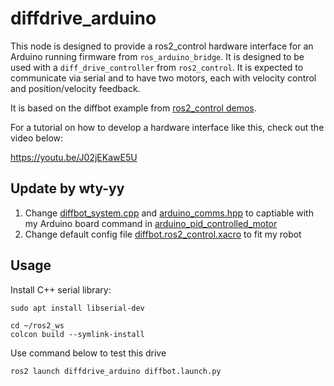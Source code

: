 # diffdrive_arduino

This node is designed to provide a ros2_control hardware interface for an Arduino running firmware from `ros_arduino_bridge`.
It is designed to be used with a `diff_drive_controller` from `ros2_control`.
It is expected to communicate via serial and to have two motors, each with velocity control and position/velocity feedback.


It is based on the diffbot example from [ros2_control demos](https://github.com/ros-controls/ros2_control_demos/tree/master/example_2).

For a tutorial on how to develop a hardware interface like this, check out the video below:

https://youtu.be/J02jEKawE5U


## Update by wty-yy
1. Change [diffbot_system.cpp](./hardware/diffbot_system.cpp) and [arduino_comms.hpp](./hardware/include/diffdrive_arduino/arduino_comms.hpp) to captiable with my Arduino board command in [arduino_pid_controlled_motor](https://github.com/wty-yy/arduino_pid_controlled_motor/)
2. Change default config file [diffbot.ros2_control.xacro](./description/ros2_control/diffbot.ros2_control.xacro) to fit my robot

## Usage
Install C++ serial library:
```
sudo apt install libserial-dev

cd ~/ros2_ws
colcon build --symlink-install
```
Use command below to test this drive
```bash
ros2 launch diffdrive_arduino diffbot.launch.py
```
